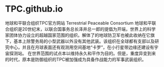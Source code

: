 # TPC.github.io
地球和平联合组织TPC官方网站
Terrestrial Peaceable Consortium
地球和平联合组织是20世纪末，以联合国事务总长泽井总一郎的提倡为开端，世界上的科学家团体协力设立的超越国家范围的组织。解体了的地球防卫军也被此收纳在它旗下，基本上除警务局的小型武器以外没有其他武装。该组织在全球都有支部以及研究中心，并且在月球表面还有观测用空间基地“卡罗”，在小行星带边缘还建设有宇宙探测站。
在世界范围的试点本以维持永久和平作为目的。但是，重度异变到来的时代，原本是防御组织的TPC被加强成为具备作战能力的军事武装组织。
